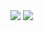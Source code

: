 

<img src="https://github-readme-stats.vercel.app/api/top-langs?username=kenneduu"/>

<img src="https://github-readme-stats.vercel.app/api/pin/?username=kenneduu&repo=Django-FemaleNet"/>
